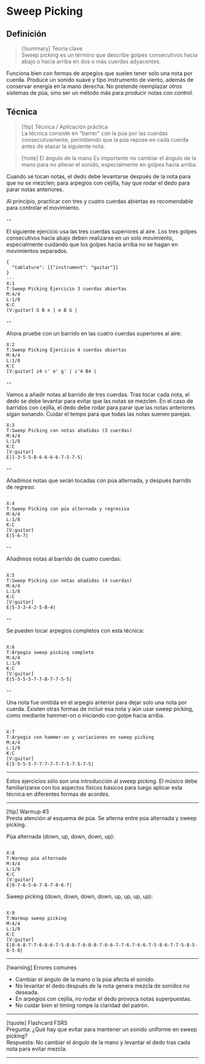 # Sweep Picking

## Definición

>[!summary] Teoría clave  
Sweep picking es un término que describe golpes consecutivos hacia abajo o hacia arriba en dos o más cuerdas adyacentes.

Funciona bien con formas de arpegios que suelen tener solo una nota por cuerda. Produce un sonido suave y tipo instrumento de viento, además de conservar energía en la mano derecha. No pretende reemplazar otros sistemas de púa, sino ser un método más para producir notas con control.

## Técnica

> [!tip] Técnica / Aplicación práctica  
La técnica consiste en “barrer” con la púa por las cuerdas consecutivamente, permitiendo que la púa repose en cada cuerda antes de atacar la siguiente nota.

>[!note] El ángulo de la mano
>Es importante no cambiar el ángulo de la mano para no alterar el sonido, especialmente en golpes hacia arriba.

Cuando se tocan notas, el dedo debe levantarse después de la nota para que no se mezclen; para arpegios con cejilla, hay que rodar el dedo para parar notas anteriores. 

Al principio, practicar con tres y cuatro cuerdas abiertas es recomendable para controlar el movimiento.

--

El siguiente ejercicio usa las tres cuerdas superiores al aire. Los tres golpes consecutivos hacia abajo deben realizarse en un solo movimiento, especialmente cuidando que los golpes hacia arriba no se hagan en movimientos separados.

```music-abc
{
  "tablature": [{"instrument": "guitar"}]
}
---
X:1
T:Sweep Picking Ejercicio 3 cuerdas abiertas
M:4/4
L:1/8
K:C
[V:guitar] G B e | e B G |
```

--

Ahora pruebe con un barrido en las cuatro cuerdas superiores al aire:

```music-abc
X:2
T:Sweep Picking Ejercicio 4 cuerdas abiertas
M:4/4
L:1/8
K:C
[V:guitar] z4 c' e' g' | c'4 B4 |
```

--

Vamos a añadir notas al barrido de tres cuerdas. Tras tocar cada nota, el dedo se debe levantar para evitar que las notas se mezclen. En el caso de barridos con cejilla, el dedo debe rodar para parar que las notas anteriores sigan sonando. Cuidar el tempo para que todas las notas suenen parejas.

```music-abc
X:3
T:Sweep Picking con notas añadidas (3 cuerdas)
M:4/4
L:1/8
K:C
[V:guitar]
E|1-3-5-5-8-6-6-6-6-7-5-7-5|
```

--

Añadimos notas que serán tocadas con púa alternada, y después barrido de regreso:

```

X:4
T:Sweep Picking con púa alternada y regresiva
M:4/4
L:1/8
K:C
[V:guitar]
E|5-6-7|

```

--

Añadimos notas al barrido de cuatro cuerdas:

```

X:5
T:Sweep Picking con notas añadidas (4 cuerdas)
M:4/4
L:1/8
K:C
[V:guitar]
E|5-3-3-4-2-5-B-4|

```

--

Se pueden tocar arpegios completos con esta técnica:

```

X:6
T:Arpegio sweep picking completo
M:4/4
L:1/8
K:C
[V:guitar]
E|5-5-5-5-7-7-B-7-7-5-5|

```

--

Una nota fue omitida en el arpegio anterior para dejar solo una nota por cuerda. Existen otras formas de incluir esa nota y aún usar sweep picking, como mediante hammer-on o iniciando con golpe hacia arriba.

```

X:7
T:Arpegio con hammer-on y variaciones en sweep picking
M:4/4
L:1/8
K:C
[V:guitar]
E|5-5-5-5-7-7-7-7-7-7-5-7-5-7-5|

```

---
Estos ejercicios sólo son una introducción al sweep picking. El músico debe familiarizarse con los aspectos físicos básicos para luego aplicar esta técnica en diferentes formas de acordes.

---
[!tip] Warmup #3  
Presta atención al esquema de púa. Se alterna entre púa alternada y sweep picking.

Púa alternada (down, up, down, down, up):

```

X:8
T:Warmup púa alternada
M:4/4
L:1/8
K:C
[V:guitar]
E|8-7-6-5-6-7-8-7-8-6-7|

```

Sweep picking (down, down, down, down, up, up, up, up):

```

X:9
T:Warmup sweep picking
M:4/4
L:1/8
K:C
[V:guitar]
E|8-6-8-7-7-6-8-6-7-5-8-8-7-6-8-8-7-6-6-7-7-6-7-6-6-7-5-8-6-7-7-5-8-5-8-5-8|

```

---
[!warning] Errores comunes  
- Cambiar el ángulo de la mano o la púa afecta el sonido.  
- No levantar el dedo después de la nota genera mezcla de sonidos no deseada.  
- En arpegios con cejilla, no rodar el dedo provoca notas superpuestas.  
- No cuidar bien el timing rompe la claridad del patrón.

---
[!quote] Flashcard FSRS  
Pregunta: ¿Qué hay que evitar para mantener un sonido uniforme en sweep picking?  
Respuesta: No cambiar el ángulo de la mano y levantar el dedo tras cada nota para evitar mezcla.

---